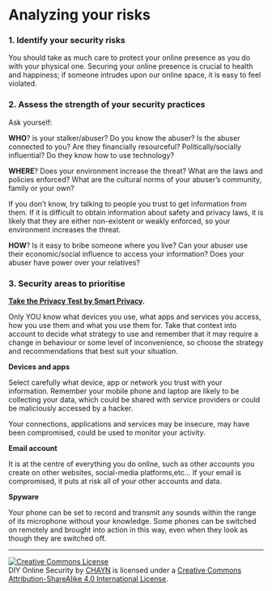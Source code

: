 # Analyzing your risks




### 1. Identify your security risks



You should take as much care to protect your online presence as you do with your physical one. Securing your online presence is crucial to health and happiness; if someone intrudes upon our online space, it is easy to feel violated.







### 2. Assess the strength of your security practices



Ask yourself:



**WHO**? is your stalker/abuser? Do you know the abuser? Is the abuser connected to you? Are they financially resourceful? Politically/socially influential? Do they know how to use technology?


**WHERE**? Does your environment increase the threat? What are the laws and policies enforced? What are the cultural norms of your abuser’s community, family or your own?

If you don’t know, try talking to people you trust to get information from them. If it is difficult to obtain information about safety and privacy laws, it is likely that they are either non-existent or weakly enforced, so your environment increases the threat.


**HOW**? Is it easy to bribe someone where you live? Can your abuser use their economic/social influence to access your information? Does your abuser have power over your relatives?




### 3. Security areas to prioritise



**[Take the Privacy Test by Smart Privacy](http://smartprivacy.tumblr.com/privacynow).**


Only YOU know what devices you use, what apps and services you access, how you use them and what you use them for. Take that context into account to decide what strategy to use and remember that it may require a change in behaviour or some level of inconvenience, so choose the strategy and recommendations that best suit your situation.


**Devices and apps**

Select carefully what device, app or network you trust with your information. Remember your mobile phone and laptop are likely to be collecting your data, which could be shared with service providers or could be maliciously accessed by a hacker.

Your connections, applications and services may be insecure, may have been compromised, could be used to monitor your activity.



**Email account**

It is at the centre of everything you do online, such as other accounts you create on other websites, social-media platforms,etc… If your email is compromised, it puts at risk all of your other accounts and data.



**Spyware**

Your phone can be set to record and transmit any sounds within the range of its microphone without your knowledge. Some phones can be switched on remotely and brought into action in this way, even when they look as though they are switched off.







---
<a rel="license" href="http://creativecommons.org/licenses/by-sa/4.0/"><img alt="Creative Commons License" style="border-width:0" src="https://i.creativecommons.org/l/by-sa/4.0/88x31.png" /></a><br /><span xmlns:dct="http://purl.org/dc/terms/" property="dct:title">DIY Online Security</span> by <a xmlns:cc="http://creativecommons.org/ns#" href="http://chayn.co" property="cc:attributionName" rel="cc:attributionURL">CHAYN</a> is licensed under a <a rel="license" href="http://creativecommons.org/licenses/by-sa/4.0/">Creative Commons Attribution-ShareAlike 4.0 International License</a>.